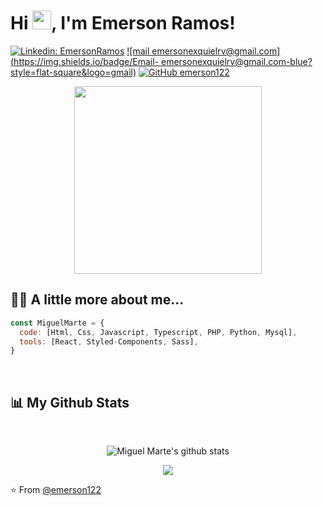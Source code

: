 <h1>Hi <img src="https://i.ibb.co/tJpwYQM/wave.gif" width="30px">, I'm Emerson Ramos! </h1>


[![Linkedin: EmersonRamos](https://img.shields.io/badge/-emerson122-blue?style=flat-square&logo=Linkedin&logoColor=white&link=https://www.linkedin.com/in/emerson-ramos-9bb83b22a)](https://www.linkedin.com/in/emerson-ramos-9bb83b22a)
[![mail emersonexquielrv@gmail.com](https://img.shields.io/badge/Email- emersonexquielrv@gmail.com-blue?style=flat-square&logo=gmail)](mailto:emersonexquielrv@gmail.com)
[![GitHub emerson122](https://img.shields.io/github/followers/emeson122?label=follow&style=social)](https://github.com/emerson122)

<p align="center"><img src="https://media.giphy.com/media/M9gbBd9nbDrOTu1Mqx/giphy.gif" width="300"></p>





## 🙋‍♂️  A little more about me...  


```javascript
const MiguelMarte = {
  code: [Html, Css, Javascript, Typescript, PHP, Python, Mysql],
  tools: [React, Styled-Components, Sass],
}
```
<br>



## 📊 My Github Stats 

  <br/>
<p align="center"> 
   <img align="center" src="https://github-readme-stats.vercel.app/api?username=miguelmarte&show_icons=true&include_all_commits=true&theme=buefy&hide_border=true" alt="Miguel Marte's    github stats" />  
</p>

<p align="center"> 
  <img align="center" src="https://github-readme-stats.vercel.app/api/top-langs/?username=miguelmarte&layout=compact&theme=buefy&hide_border=true" />
</p>

:star: From [@emerson122](https://github.com/emerson122)

